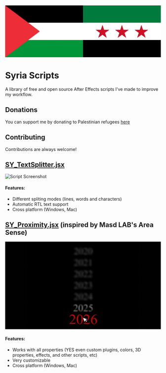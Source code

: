 ![Logo](https://raw.githubusercontent.com/Sphiment/Syria-Scripts/refs/heads/main/media/banner.jpg)

# Syria Scripts

A library of free and open source After Effects scripts I've made to improve my workflow.
## Donations
You can support me by donating to Palestinian refugees [here](https://www.palestinercs.org/en/Donation)
## Contributing
Contributions are always welcome!

## [SY_TextSplitter.jsx](https://github.com/Sphiment/Syria-Scripts/blob/main/Scripts/SY_TextSplitter.jsx)
![Script Screenshot](https://raw.githubusercontent.com/Sphiment/Syria-Scripts/refs/heads/main/media/SY_TextSplitter.gif)
#### Features:
- Different spliting modes (lines, words and characters)
- Automatic RTL text support
- Cross platform (Windows, Mac)

## [SY_Proximity.jsx](https://github.com/Sphiment/Syria-Scripts/blob/main/Scripts/SY_Proximity.jsx) (inspired by Masd LAB's Area Sense)
![Script Screenshot](https://raw.githubusercontent.com/Sphiment/Syria-Scripts/refs/heads/main/media/SY_Proximity.gif)
#### Features:
- Works with all properties (YES even custom plugins, colors, 3D properties, effects, and other scripts, etc)
- Very customizable
- Cross platform (Windows, Mac)
